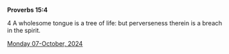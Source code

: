 **Proverbs 15:4**

4 A wholesome tongue is a tree of life: but perverseness therein is a breach in the spirit.

[Monday 07-October, 2024](https://getbible.net/kjv/Proverbs/15/4)
